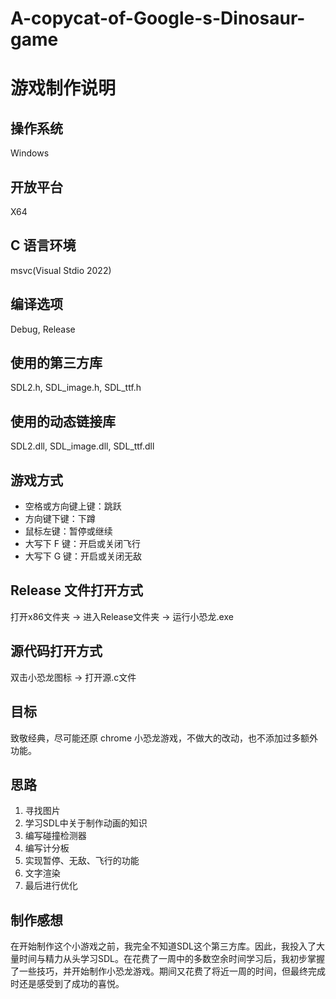 # A-copycat-of-Google-s-Dinosaur-game

# 游戏制作说明  
  
## 操作系统  
Windows  
  
## 开放平台  
X64  
  
## C 语言环境  
msvc(Visual Stdio 2022)  
  
## 编译选项  
Debug, Release  
  
## 使用的第三方库  
SDL2.h, SDL_image.h, SDL_ttf.h  
  
## 使用的动态链接库  
SDL2.dll, SDL_image.dll, SDL_ttf.dll  
  
## 游戏方式  
- 空格或方向键上键：跳跃  
- 方向键下键：下蹲  
- 鼠标左键：暂停或继续  
- 大写下 F 键：开启或关闭飞行  
- 大写下 G 键：开启或关闭无敌  
  
## Release 文件打开方式  
打开x86文件夹 -> 进入Release文件夹 -> 运行小恐龙.exe  
  
## 源代码打开方式  
双击小恐龙图标 -> 打开源.c文件  
  
## 目标  
致敬经典，尽可能还原 chrome 小恐龙游戏，不做大的改动，也不添加过多额外功能。  
  
## 思路  
1. 寻找图片  
2. 学习SDL中关于制作动画的知识  
3. 编写碰撞检测器  
4. 编写计分板  
5. 实现暂停、无敌、飞行的功能  
6. 文字渲染  
7. 最后进行优化  
  
## 制作感想  
在开始制作这个小游戏之前，我完全不知道SDL这个第三方库。因此，我投入了大量时间与精力从头学习SDL。在花费了一周中的多数空余时间学习后，我初步掌握了一些技巧，并开始制作小恐龙游戏。期间又花费了将近一周的时间，但最终完成时还是感受到了成功的喜悦。
